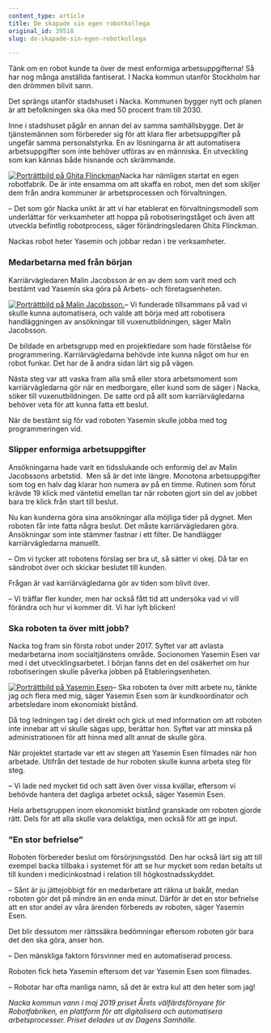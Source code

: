 ```yaml
---
content_type: article
title: De skapade sin egen robotkollega
original_id: 39518
slug: de-skapade-sin-egen-robotkollega

---
```


Tänk om en robot kunde ta över de mest enformiga arbetsuppgifterna! Så har nog många anställda fantiserat. I Nacka kommun utanför Stockholm har den drömmen blivit sann.

Det sprängs utanför stadshuset i Nacka. Kommunen bygger nytt och planen är att befolkningen ska öka med 50 procent fram till 2030.

Inne i stadshuset pågår en annan del av samma samhällsbygge. Det är tjänstemännen som förbereder sig för att klara fler arbetsuppgifter på ungefär samma personalstyrka. En av lösningarna är att automatisera arbetsuppgifter som inte behöver utföras av en människa. En utveckling som kan kännas både hisnande och skrämmande.

[![Porträttbild på Ghita Flinckman](https://www.suntarbetsliv.se/wp-content/uploads/2019/05/200x220-ghita-flinckman-foto-TT-Pontus-Lundahl.jpg)](https://www.suntarbetsliv.se/wp-content/uploads/2019/05/200x220-ghita-flinckman-foto-TT-Pontus-Lundahl.jpg)Nacka har nämligen startat en egen robotfabrik. De är inte ensamma om att skaffa en robot, men det som skiljer dem från andra kommuner är arbetsprocessen och förvaltningen.

– Det som gör Nacka unikt är att vi har etablerat en förvaltningsmodell som underlättar för verksamheter att hoppa på robotiseringståget och även att utveckla befintlig robotprocess, säger förändringsledaren Ghita Flinckman.

Nackas robot heter Yasemin och jobbar redan i tre verksamheter.

### Medarbetarna med från början

Karriärvägledaren Malin Jacobsson är en av dem som varit med och bestämt vad Yasemin ska göra på Arbets- och företagsenheten.

[![Porträttbild på Malin Jacobsson.](https://www.suntarbetsliv.se/wp-content/uploads/2019/05/200x220-malin-jacobsson-foto-TT-Potus-Lundahl.jpg)](https://www.suntarbetsliv.se/wp-content/uploads/2019/05/200x220-malin-jacobsson-foto-TT-Potus-Lundahl.jpg)– Vi funderade tillsammans på vad vi skulle kunna automatisera, och valde att börja med att robotisera handläggningen av ansökningar till vuxenutbildningen, säger Malin Jacobsson.

De bildade en arbetsgrupp med en projektledare som hade förståelse för programmering. Karriärvägledarna behövde inte kunna något om hur en robot funkar. Det har de å andra sidan lärt sig på vägen.

Nästa steg var att vaska fram alla små eller stora arbetsmoment som karriärvägledarna gör när en medborgare, eller kund som de säger i Nacka, söker till vuxenutbildningen. De satte ord på allt som karriärvägledarna behöver veta för att kunna fatta ett beslut.

När de bestämt sig för vad roboten Yasemin skulle jobba med tog programmeringen vid.

### Slipper enformiga arbetsuppgifter

Ansökningarna hade varit en tidsslukande och enformig del av Malin Jacobssons arbetstid.  Men så är det inte längre. Monotona arbetsuppgifter som tog en halv dag klarar hon numera av på en timme. Rutinen som förut krävde 19 klick med väntetid emellan tar när roboten gjort sin del av jobbet bara tre klick från start till beslut.

Nu kan kunderna göra sina ansökningar alla möjliga tider på dygnet. Men roboten får inte fatta några beslut. Det måste karriärvägledaren göra. Ansökningar som inte stämmer fastnar i ett filter. De handlägger karriärvägledarna manuellt.

– Om vi tycker att robotens förslag ser bra ut, så sätter vi okej. Då tar en sändrobot över och skickar beslutet till kunden.

Frågan är vad karriärvägledarna gör av tiden som blivit över.

– Vi träffar fler kunder, men har också fått tid att undersöka vad vi vill förändra och hur vi kommer dit. Vi har lyft blicken!

### Ska roboten ta över mitt jobb?

Nacka tog fram sin första robot under 2017. Syftet var att avlasta medarbetarna inom socialtjänstens område. Socionomen Yasemin Esen var med i det utvecklingsarbetet. I början fanns det en del osäkerhet om hur robotiseringen skulle påverka jobben på Etableringsenheten.

[![Porträttbild på Yasemin Esen](https://www.suntarbetsliv.se/wp-content/uploads/2019/05/200x220-yasemin-esen-foto-TT-Pontus-Lundahl.jpg)](https://www.suntarbetsliv.se/wp-content/uploads/2019/05/200x220-yasemin-esen-foto-TT-Pontus-Lundahl.jpg)– Ska roboten ta över mitt arbete nu, tänkte jag och flera med mig, säger Yasemin Esen som är kundkoordinator och arbetsledare inom ekonomiskt bistånd.

Då tog ledningen tag i det direkt och gick ut med information om att roboten inte innebar att vi skulle sägas upp, berättar hon. Syftet var att minska på administrationen för att hinna med allt annat de skulle göra.

När projektet startade var ett av stegen att Yasemin Esen filmades när hon arbetade. Utifrån det testade de hur roboten skulle kunna arbeta steg för steg.

– Vi lade ned mycket tid och satt även över vissa kvällar, eftersom vi behövde hantera det dagliga arbetet också, säger Yasemin Esen.

Hela arbetsgruppen inom ekonomiskt bistånd granskade om roboten gjorde rätt. Dels för att alla skulle vara delaktiga, men också för att ge input.

### ”En stor befrielse”

Roboten förbereder beslut om försörjningsstöd. Den har också lärt sig att till exempel backa tillbaka i systemet för att se hur mycket som redan betalts ut till kunden i medicinkostnad i relation till högkostnadsskyddet.

– Sånt är ju jättejobbigt för en medarbetare att räkna ut bakåt, medan roboten gör det på mindre än en enda minut. Därför är det en stor befrielse att en stor andel av våra ärenden förbereds av roboten, säger Yasemin Esen.

Det blir dessutom mer rättssäkra bedömningar eftersom roboten gör bara det den ska göra, anser hon.

– Den mänskliga faktorn försvinner med en automatiserad process.

Roboten fick heta Yasemin eftersom det var Yasemin Esen som filmades.

– Robotar har ofta manliga namn, så det är extra kul att den heter som jag!

_Nacka kommun vann i maj 2019 priset Årets välfärdsförnyare för Robotfabriken, en plattform för att digitalisera och automatisera arbetsprocesser. Priset delades ut av Dagens Samhälle._

